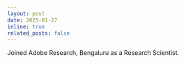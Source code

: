 ```yaml
---
layout: post
date: 2025-01-27
inline: true 
related_posts: false
---
```


Joined Adobe Research, Bengaluru as a Research Scientist.